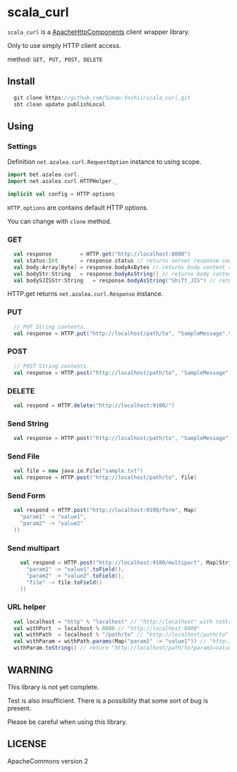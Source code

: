 scala_curl
==========

`scala_curl` is a [ApacheHttpComponents](http://hc.apache.org/index.html) client wrapper library.

Only to use simply HTTP client access.

method: `GET, PUT, POST, DELETE`

## Install

```scala
  git clone https://github.com/Sunao-Yoshii/scala_curl.git
  sbt clean update publishLocal
```

## Using

### Settings

  Definition `net.azalea.curl.RequestOption` instance to using scope.

  ```scala
  import bet.azalea.curl._
  import net.azalea.curl.HTTPHelper._

  implicit val config = HTTP.options
  ```

  `HTTP.options` are contains default HTTP options.

  You can change with `clone` method.

### GET

  ```scala
    val response         = HTTP.get("http://localhost:8000")
    val status:Int       = response.status // returns server response code. like 200
    val body:Array[Byte] = response.bodyAsBytes // returns body content as byte array.
    val bodyStr:String   = response.bodyAsString() // returns body content as String. decoding with UTF-8
    val bodySJISStr:String   = response.bodyAsString("Shift_JIS") // returns body content as String. decoding with Shift_JIS
  ```

  HTTP.get returns `net.azalea.curl.Response` instance.

### PUT

  ```scala
    // PUT String contents.
    val response = HTTP.put("http://localhost/path/to", "SampleMessage".toEntity())
  ```

### POST

  ```scala
    // POST String contents.
    val response = HTTP.post("http://localhost/path/to", "SampleMessage")
  ```

### DELETE

  ```scala
    val respond = HTTP.delete("http://localhost:9100/")
  ```

### Send String

  ```scala
    val response = HTTP.post("http://localhost/path/to", "SampleMessage")
  ```

### Send File

  ```scala
    val file = new java.io.File("sample.txt")
    val response = HTTP.post("http://localhost/path/to", file)
  ```

### Send Form

  ```scala
    val respond = HTTP.post("http://localhost:9100/form", Map(
      "param1" -> "value1",
      "param2" -> "value2"
    ))
  ```

### Send multipart

  ```scala
      val respond = HTTP.post("http://localhost:9100/multipart", Map[String, ContentBody](
        "param1" -> "value1".toField(),
        "param2" -> "value2".toField(),
        "file" -> file.toField()
      ))
  ```

### URL helper

  ```scala
    val localhost = "http" % "localhost" // "http://localhost" with toString method
    val withPort  = localhost % 8000 // "http://localhost:8000"
    val withPath  = localhost % "/path/to" // "http://localhost/path/to"
    val withParam = withPath.params(Map("param1" -> "value1")) // "http://localhost/path/to?param1=value1" parameter encoded by UTF-8.
    withParam.toString() // return "http://localhost/path/to?param1=value1"
  ```

## WARNING

  This library is not yet complete.

  Test is also insufficient. There is a possibility that some sort of bug is present.

  Please be careful when using this library.

## LICENSE

  ApacheCommons version 2